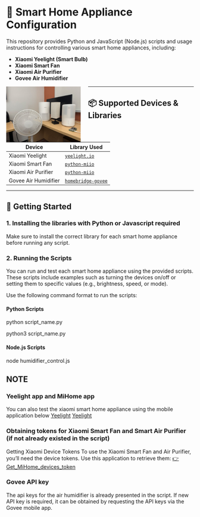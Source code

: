 # 🏡 Smart Home Appliance Configuration

This repository provides Python and JavaScript (Node.js) scripts and usage instructions for controlling various smart home appliances, including:

- **Xiaomi Yeelight (Smart Bulb)**
- **Xiaomi Smart Fan**
- **Xiaomi Air Purifier**
- **Govee Air Humidifier**

<img src="/Fig13.jpg" style="float: left; margin-right: 20px; max-width: 200px;">



---

## 📦 Supported Devices & Libraries

| Device                   | Library Used                                                                 |
|--------------------------|------------------------------------------------------------------------------|
| Xiaomi Yeelight          | [`yeelight.io`](https://github.com/tonylin0826/yeelight.io)                 |
| Xiaomi Smart Fan         | [`python-miio`](https://github.com/rytilahti/python-miio)                   |
| Xiaomi Air Purifier      | [`python-miio`](https://github.com/rytilahti/python-miio)                   |
| Govee Air Humidifier     | [`homebridge-govee`](https://github.com/homebridge-plugins/homebridge-govee?tab=readme-ov-file) |

---

## 🚀 Getting Started

### 1. Installing the libraries with Python or Javascript required

Make sure to install the correct library for each smart home appliance before running any script.





### 2. Running the Scripts

You can run and test each smart home appliance using the provided scripts. These scripts include examples such as turning the devices on/off or setting them to specific values (e.g., brightness, speed, or mode).

Use the following command format to run the scripts:

#### Python Scripts
python script_name.py

python3 script_name.py


#### Node.js Scripts
node humidifier_control.js

## NOTE

### Yeelight app and MiHome app
You can also test the xiaomi smart home appliance using the mobile application below
[Yeelight](https://apps.apple.com/us/app/yeelight-classic/id977125608)
[Yeelight](https://apps.apple.com/us/app/xiaomi-home/id957323480)

### Obtaining tokens for Xiaomi Smart Fan and Smart Air Purifier (if not already existed in the script)

Getting Xiaomi Device Tokens
To use the Xiaomi Smart Fan and Air Purifier, you’ll need the device tokens.
Use this application to retrieve them:
[👉 Get_MiHome_devices_token](https://github.com/Maxmudjon/Get_MiHome_devices_token)

### Govee API key 
The api keys for the air humidifier is already presented in the script. If new API key is required, it can be obtained by requesting the API keys via the Govee mobile app.



